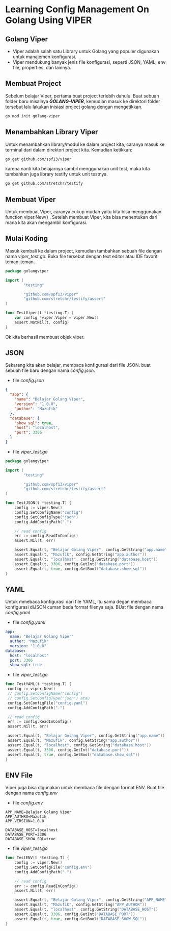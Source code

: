 # Learning Config Management On Golang Using VIPER

## Golang Viper

- Viper adalah salah satu Library untuk Golang yang populer digunakan untuk
  manajemen konfigurasi.
- Viper mendukung banyak jenis file konfigurasi, seperti JSON, YAML, env file,
  properties, dan lainnya.

## Membuat Project

Sebelum belajar Viper, pertama buat project terlebih dahulu. Buat sebuah folder
baru misalnya **_GOLANG-VIPER_**, kemudian masuk ke direktori folder tersebut
lalu lakukan inisiasi project golang dengan mengetikkan.

```bash
go mod init golang-viper
```

## Menambahkan Library Viper

Untuk menambahkan library/modul ke dalam project kita, caranya masuk ke terminal
dari dalam direktori project kita. Kemudian ketikkan:

```bash
go get github.com/spf13/viper
```

karena nanti kita belajarnya sambil menggunakan unit test, maka kita tambahkan
juga library testify untuk unit testnya.

```bash
go get github.com/stretchr/testify
```

## Membuat Viper

Untuk membuat Viper, caranya cukup mudah yaitu kita bisa menggunakan function
viper.New() . Setelah membuat Viper, kita bisa menentukan dari mana kita akan
mengambil konfigurasi.

## Mulai Koding

Masuk kembali ke dalam project, kemudian tambahkan sebuah file dengan nama
_viper_test.go_. Buka file tersebut dengan text editor atau IDE favorit
teman-teman.

```go
package golangviper

import (
        "testing"

        "github.com/spf13/viper"
        "github.com/stretchr/testify/assert"
)

func TestViper(t *testing.T) {
    var config *viper.Viper = viper.New()
    assert.NotNil(t, config)
}
```

Ok kita berhasil membuat objek viper.

## JSON

Sekarang kita akan belajar, membaca konfigurasi dari file JSON. buat sebuah file
baru dengan nama _config.json_.

- file _config.json_

```json
{
  "app": {
    "name": "Belajar Golang Viper",
    "version": "1.0.0",
    "author": "Mazufik"
  },
  "database": {
    "show_sql": true,
    "host": "localhost",
    "port": 3306
  }
}
```

- file _viper_test.go_

```go
package golangviper

import (
        "testing"

        "github.com/spf13/viper"
        "github.com/stretchr/testify/assert"
)

func TestJSON(t *testing.T) {
    config := viper.New()
    config.SetConfigName("config")
    config.SetConfigType("json")
    config.AddConfigPath(".")

    // read config
    err := config.ReadInConfig()
    assert.Nil(t, err)

    assert.Equal(t, "Belajar Golang Viper", config.GetString("app.name"))
    assert.Equal(t, "Mazufik", config.GetString("app.author"))
    assert.Equal(t, "localhost", config.GetString("database.host"))
    assert.Equal(t, 3306, config.GetInt("database.port"))
    assert.Equal(t, true, config.GetBool("database.show_sql"))
}
```

## YAML

Untuk mmebaca konfigurasi dari file YAML, itu sama degan membaca konfigurasi
diJSON cuman beda format filenya saja. BUat file dengan nama _config.yaml_

- file _config.yaml_

```yaml
app:
  name: "Belajar Golang Viper"
  author: "Mazufik"
  version: "1.0.0"
database:
  host: "localhost"
  port: 3306
  show_sql: true
```

- file _viper_test.go_

```go
func TestYAML(t *testing.T) {
 config := viper.New()
 // config.SetConfigName("config")
 // config.SetConfigType("json") atau
 config.SetConfigFile("config.yaml")
 config.AddConfigPath(".")

 // read config
 err := config.ReadInConfig()
 assert.Nil(t, err)

 assert.Equal(t, "Belajar Golang Viper", config.GetString("app.name"))
 assert.Equal(t, "Mazufik", config.GetString("app.author"))
 assert.Equal(t, "localhost", config.GetString("database.host"))
 assert.Equal(t, 3306, config.GetInt("database.port"))
 assert.Equal(t, true, config.GetBool("database.show_sql"))
}
```

## ENV File

Viper juga bisa digunakan untuk membaca file dengan format ENV. Buat file dengan
nama _config.env_

- file _config.env_

```env
APP_NAME=Belajar Golang Viper
APP_AUTHRO=Mazufik
APP_VERSION=1.0.0

DATABASE_HOST=localhost
DATABASE_PORT=3306
DATABASE_SHOW_SQL=true
```

- file _viper_test.go_

```go
func TestENV(t *testing.T) {
    config := viper.New()
    config.SetConfigFile("config.env")
    config.AddConfigPath(".")

    // read config
    err := config.ReadInConfig()
    assert.Nil(t, err)

    assert.Equal(t, "Belajar Golang Viper", config.GetString("APP_NAME"))
    assert.Equal(t, "Mazufik", config.GetString("APP_AUTHOR"))
    assert.Equal(t, "localhost", config.GetString("DATABASE_HOST"))
    assert.Equal(t, 3306, config.GetInt("DATABASE_PORT"))
    assert.Equal(t, true, config.GetBool("DATABASE_SHOW_SQL"))
}
```
